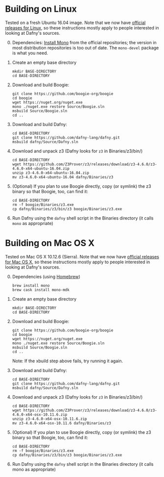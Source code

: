 Building on Linux
=================

Tested on a fresh Ubuntu 16.04 image. Note that we now have
[official releases for Linux](https://github.com/Microsoft/dafny/releases), 
so these instructions mostly apply to people interested in looking at
Dafny's sources.

0. Dependencies: [Install Mono](http://www.mono-project.com/download/#download-lin) from the official repositories; the version in most distribution repositories is too out of date. The `mono-devel` package is what you need.

1. Create an empty base directory

       mkdir BASE-DIRECTORY
       cd BASE-DIRECTORY

2. Download and build Boogie:

       git clone https://github.com/boogie-org/boogie
       cd boogie
       wget https://nuget.org/nuget.exe
       mono ./nuget.exe restore Source/Boogie.sln
       msbuild Source/Boogie.sln
       cd ..

3. Download and build Dafny:

       cd BASE-DIRECTORY
       git clone https://github.com/dafny-lang/dafny.git
       msbuild dafny/Source/Dafny.sln

4. Download and unpack z3 (Dafny looks for `z3` in Binaries/z3/bin/)

       cd BASE-DIRECTORY
       wget https://github.com/Z3Prover/z3/releases/download/z3-4.6.0/z3-4.6.0-x64-ubuntu-16.04.zip
       unzip z3-4.6.0-x64-ubuntu-16.04.zip
       mv z3-4.6.0-x64-ubuntu-16.04 dafny/Binaries/z3

5. (Optional) If you plan to use Boogie directly, copy (or symlink) the z3 binary so that Boogie, too, can find it:

       cd BASE-DIRECTORY
       rm -f boogie/Binaries/z3.exe
       cp dafny/Binaries/z3/bin/z3 boogie/Binaries/z3.exe

6. Run Dafny using the `dafny` shell script in the Binaries directory (it calls `mono` as appropriate)


Building on Mac OS X 
====================

Tested on Mac OS X 10.12.6 (Sierra).  Note that we now have
[official releases for Mac OS X](https://github.com/Microsoft/dafny/releases),
so these instructions mostly apply to people interested in looking at
Dafny's sources.

0. Dependencies (using [Homebrew](https://brew.sh))

       brew install mono
       brew cask install mono-mdk

1. Create an empty base directory

       mkdir BASE-DIRECTORY
       cd BASE-DIRECTORY

2. Download and build Boogie:

       git clone https://github.com/boogie-org/boogie
       cd boogie
       wget https://nuget.org/nuget.exe
       mono ./nuget.exe restore Source/Boogie.sln
       msbuild Source/Boogie.sln
       cd ..


    Note: If the xbuild step above fails, try running it again.

3. Download and build Dafny:

       cd BASE-DIRECTORY
       git clone https://github.com/dafny-lang/dafny.git
       msbuild dafny/Source/Dafny.sln

4. Download and unpack z3 (Dafny looks for `z3` in Binaries/z3/bin/)

       cd BASE-DIRECTORY
       wget https://github.com/Z3Prover/z3/releases/download/z3-4.6.0/z3-4.6.0-x64-osx-10.11.6.zip
       unzip z3-4.6.0-x64-osx-10.11.6.zip
       mv z3-4.6.0-x64-osx-10.11.6 dafny/Binaries/z3

5. (Optional) If you plan to use Boogie directly, copy (or symlink) the z3 binary so that Boogie, too, can find it:

       cd BASE-DIRECTORY
       rm -f boogie/Binaries/z3.exe
       cp dafny/Binaries/z3/bin/z3 boogie/Binaries/z3.exe

6. Run Dafny using the `dafny` shell script in the Binaries directory (it calls mono as appropriate)
